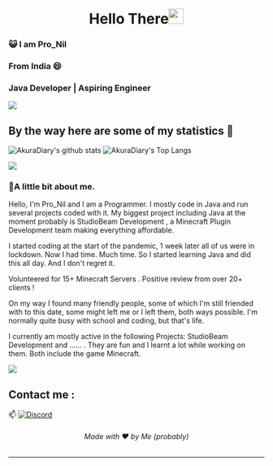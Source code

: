 <h1 align="center">Hello There<img src="https://github.com/souvikguria98/souvikguria98/blob/master/Hi.gif" width="30"> </h1>

### :smiley_cat: I am Pro_Nil

### From India 😄
### Java Developer | Aspiring Engineer


<a href="https://www.youtube.com/watch?v=dQw4w9WgXcQ"><img src="https://user-images.githubusercontent.com/73097560/115834477-dbab4500-a447-11eb-908a-139a6edaec5c.gif"></a>

## By the way here are some of my statistics 🚀
![AkuraDiary's github stats](https://readme-stats-eight-psi.vercel.app/api?username=Pro-Nil&show_icons=true&theme=tokyonight) ![AkuraDiary's Top Langs](https://readme-stats-eight-psi.vercel.app/top-langs/?username=Pro-Nil&theme=tokyonight&layout=compact)

<a href="https://www.youtube.com/watch?v=dQw4w9WgXcQ"><img src="https://user-images.githubusercontent.com/73097560/115834477-dbab4500-a447-11eb-908a-139a6edaec5c.gif"></a>

### 🌱A little bit about me.

Hello, I'm Pro_Nil and I am a Programmer. I mostly code in Java and run several projects coded with it. My biggest project including Java at the moment probably is StudioBeam Development , a Minecraft Plugin Development team making everything affordable.

I started coding at the start of the pandemic, 1 week later all of us were in lockdown. Now I had time. Much time. So I started learning Java and did this all day. And I don't regret it.

Volunteered for 15+ Minecraft Servers .
Positive review from over 20+ clients !

On my way I found many friendly people, some of which I'm still friended with to this date, some might left me or I left them, both ways possible. I'm normally quite busy with school and coding, but that's life.

I currently am mostly active in the following Projects: StudioBeam Development and ...... . They are fun and I learnt a lot while working on them. Both include the game Minecraft.

<a href="https://www.youtube.com/watch?v=dQw4w9WgXcQ"><img src="https://user-images.githubusercontent.com/73097560/115834477-dbab4500-a447-11eb-908a-139a6edaec5c.gif"></a>

## Contact me : 
📫 
[![Discord](https://lanyard.cnrad.dev/api/477121580472729611?bg=0D1117)](https://discord.com/users/477121580472729611)


<h6 align="center">Made with ❤️ by Me (probably)</h6>

------

